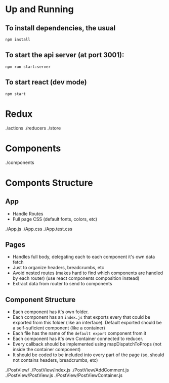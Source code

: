# Up and Running

## To install dependencies, the usual

`npm install`

## To start the api server (at port 3001):

`npm run start:server`

## To start react (dev mode)

`npm start`


# Redux
./actions
./reducers
./store

# Components
./components

# Componts Structure

## App

- Handle Routes
- Full page CSS (default fonts, colors, etc)

./App.js
./App.css
./App.test.css


## Pages

- Handles full body, delegating each to each component it's own data fetch
- Just to organize headers, breadcrumbs, etc
- Avoid nested routes (makes hard to find which components are handled by each router) (use react components composition instead)
- Extract data from router to send to components


## Component Structure

- Each component has it's own folder.
- Each component has an `index.js` that exports every that could be exported from this folder (like an interface). Default exported should be a self-suficient component (like a container)
- Each file has the name of the `default export` component from it
- Each component has it's own Container connected to reducer.
- Every callback should be implemented using mapDispatchToProps (not inside the container component)
- It should be coded to be included into every part of the page (so, should not contains headers, breadcrumbs, etc)

./PostView/
./PostView/index.js
./PostView/AddComment.js
./PostView/PostView.js
./PostView/PostViewContainer.js
